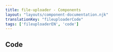 ```yaml
---
title: file-uploader - Components
layout: "layouts/component-documentation.njk"
translationKey: "fileuploaderCode"
tags: ['fileuploaderEN', 'code']
---
```


## Code